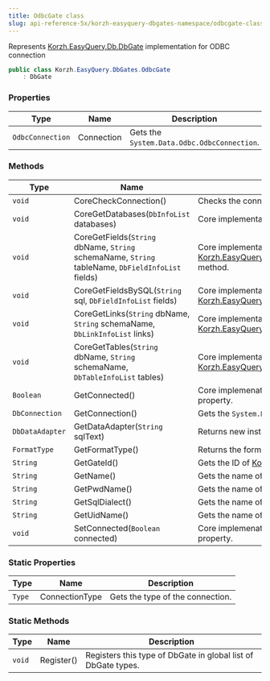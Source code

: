 ```yaml
---
title: OdbcGate class
slug: api-reference-5x/korzh-easyquery-dbgates-namespace/odbcgate-class
---
```


Represents [Korzh.EasyQuery.Db.DbGate](//easyquery/docs/api-reference-5x/korzh-easyquery-db-namespace/dbgate-class) implementation for ODBC connection
```csharp
public class Korzh.EasyQuery.DbGates.OdbcGate
    : DbGate

```

### Properties

| Type | Name | Description | 
| --- | --- | --- | 
| `OdbcConnection` | Connection | Gets the `System.Data.Odbc.OdbcConnection`. | 


### Methods

| Type | Name | Description | 
| --- | --- | --- | 
| `void` | CoreCheckConnection() | Checks the connection.  <exception cref="T:Korzh.EasyQuery.Db.DbGateException">Connection is null</exception> | 
| `void` | CoreGetDatabases(`DbInfoList` databases) | Core implementation of [Korzh.EasyQuery.Db.DbGate.GetDatabases](//easyquery/docs/api-reference-5x/korzh-easyquery-db-namespace/dbgate-class) method. | 
| `void` | CoreGetFields(`String` dbName, `String` schemaName, `String` tableName, `DbFieldInfoList` fields) | Core implementation of [Korzh.EasyQuery.Db.DbGate.GetFields(System.String,System.String,System.String)](//easyquery/docs/api-reference-5x/korzh-easyquery-db-namespace/dbgate-class) method. | 
| `void` | CoreGetFieldsBySQL(`String` sql, `DbFieldInfoList` fields) | Core implementation of [Korzh.EasyQuery.Db.DbGate.GetFieldsBySQL(System.String)](//easyquery/docs/api-reference-5x/korzh-easyquery-db-namespace/dbgate-class) method. | 
| `void` | CoreGetLinks(`String` dbName, `String` schemaName, `DbLinkInfoList` links) | Core implementation of [Korzh.EasyQuery.Db.DbGate.GetLinks(System.String,System.String)](//easyquery/docs/api-reference-5x/korzh-easyquery-db-namespace/dbgate-class) method. | 
| `void` | CoreGetTables(`String` dbName, `String` schemaName, `DbTableInfoList` tables) | Core implementation of [Korzh.EasyQuery.Db.DbGate.GetTables(System.String,System.String)](//easyquery/docs/api-reference-5x/korzh-easyquery-db-namespace/dbgate-class) method. | 
| `Boolean` | GetConnected() | Core implemenation of "get" method of [Korzh.EasyQuery.Db.DbGate.Connected](//easyquery/docs/api-reference-5x/korzh-easyquery-db-namespace/dbgate-class) property. | 
| `DbConnection` | GetConnection() | Gets the `System.Data.Odbc.OdbcConnection`. | 
| `DbDataAdapter` | GetDataAdapter(`String` sqlText) | Returns new instance of `System.Data.Odbc.OdbcDataAdapter`. | 
| `FormatType` | GetFormatType() | Returns the format type for this DB gate | 
| `String` | GetGateId() | Gets the ID of [Korzh.EasyQuery.Db.DbGate](//easyquery/docs/api-reference-5x/korzh-easyquery-db-namespace/dbgate-class) type. | 
| `String` | GetName() | Gets the name of [Korzh.EasyQuery.DbGates.OdbcGate](//easyquery/docs/api-reference-5x/korzh-easyquery-dbgates-namespace/odbcgate-class) object. | 
| `String` | GetPwdName() | Gets the name of "password" attribute in connection string. | 
| `String` | GetSqlDialect() | Gets the name of default SQL dialect. | 
| `String` | GetUidName() | Gets the name of User ID attribute in connection string | 
| `void` | SetConnected(`Boolean` connected) | Core implemenation of "set" method of [Korzh.EasyQuery.Db.DbGate.Connected](//easyquery/docs/api-reference-5x/korzh-easyquery-db-namespace/dbgate-class) property. | 


### Static Properties

| Type | Name | Description | 
| --- | --- | --- | 
| `Type` | ConnectionType | Gets the type of the connection. | 


### Static Methods

| Type | Name | Description | 
| --- | --- | --- | 
| `void` | Register() | Registers this type of DbGate in global list of DbGate types. |